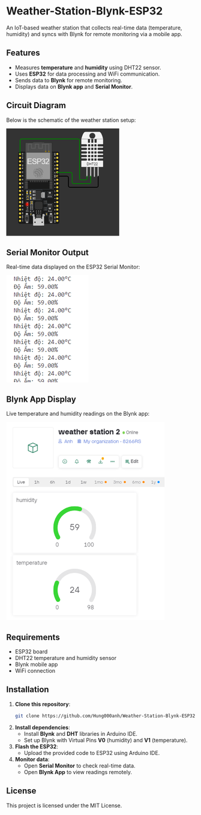 # Weather-Station-Blynk-ESP32

An IoT-based weather station that collects real-time data (temperature, humidity) and syncs with Blynk for remote monitoring via a mobile app.

## Features
- Measures **temperature** and **humidity** using DHT22 sensor.
- Uses **ESP32** for data processing and WiFi communication.
- Sends data to **Blynk** for remote monitoring.
- Displays data on **Blynk app** and **Serial Monitor**.

## Circuit Diagram
Below is the schematic of the weather station setup:

![alt text](output/diagram.png)

## Serial Monitor Output
Real-time data displayed on the ESP32 Serial Monitor:

![alt text](output/terminal.png)

## Blynk App Display
Live temperature and humidity readings on the Blynk app:

![alt text](output/blynkOutput.png)

## Requirements
- ESP32 board
- DHT22 temperature and humidity sensor
- Blynk mobile app
- WiFi connection

## Installation
1. **Clone this repository**:
   ```bash
   git clone https://github.com/Hung000anh/Weather-Station-Blynk-ESP32.git
   ```
2. **Install dependencies**:
   - Install **Blynk** and **DHT** libraries in Arduino IDE.
   - Set up Blynk with Virtual Pins **V0** (humidity) and **V1** (temperature).
3. **Flash the ESP32**:
   - Upload the provided code to ESP32 using Arduino IDE.
4. **Monitor data**:
   - Open **Serial Monitor** to check real-time data.
   - Open **Blynk App** to view readings remotely.

## License
This project is licensed under the MIT License.

